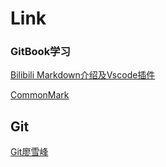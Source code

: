 # Link

### GitBook学习

[Bilibili Markdown介绍及Vscode插件](https://www.bilibili.com/video/av9442273?from=search&seid=17600562671023051459)

[CommonMark](http://www.commonmark.cn/w/)



## Git

[Git廖雪峰](https://www.liaoxuefeng.com/wiki/896043488029600)

